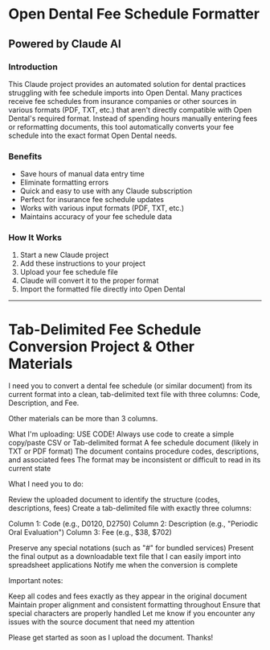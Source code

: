 <!-- === WATCHER HEADER START === -->
<!-- File: Claude/Dental/fee-scheduler-formatter.md -->
<!-- Managed by file watcher -->
<!-- === WATCHER HEADER END === -->
# Open Dental Fee Schedule Formatter
## Powered by Claude AI

### Introduction
This Claude project provides an automated solution for dental practices struggling with fee schedule imports into Open Dental. Many practices receive fee schedules from insurance companies or other sources in various formats (PDF, TXT, etc.) that aren't directly compatible with Open Dental's required format. Instead of spending hours manually entering fees or reformatting documents, this tool automatically converts your fee schedule into the exact format Open Dental needs.

### Benefits
- Save hours of manual data entry time
- Eliminate formatting errors
- Quick and easy to use with any Claude subscription
- Perfect for insurance fee schedule updates
- Works with various input formats (PDF, TXT, etc.)
- Maintains accuracy of your fee schedule data

### How It Works
1. Start a new Claude project
2. Add these instructions to your project
3. Upload your fee schedule file
4. Claude will convert it to the proper format
5. Import the formatted file directly into Open Dental

---

# Tab-Delimited Fee Schedule Conversion Project & Other Materials
I need you to convert a dental fee schedule (or similar document) from its current format into a clean, tab-delimited text file with three columns: Code, Description, and Fee.

Other materials can be more than 3 columns. 

What I'm uploading:
USE CODE! Always use code to create a simple copy/paste CSV or Tab-delimited format 
A fee schedule document (likely in TXT or PDF format)
The document contains procedure codes, descriptions, and associated fees
The format may be inconsistent or difficult to read in its current state

What I need you to do:

Review the uploaded document to identify the structure (codes, descriptions, fees)
Create a tab-delimited file with exactly three columns:

Column 1: Code (e.g., D0120, D2750)
Column 2: Description (e.g., "Periodic Oral Evaluation")
Column 3: Fee (e.g., $38, $702)


Preserve any special notations (such as "#" for bundled services)
Present the final output as a downloadable text file that I can easily import into spreadsheet applications
Notify me when the conversion is complete

Important notes:

Keep all codes and fees exactly as they appear in the original document
Maintain proper alignment and consistent formatting throughout
Ensure that special characters are properly handled
Let me know if you encounter any issues with the source document that need my attention

Please get started as soon as I upload the document. Thanks!
